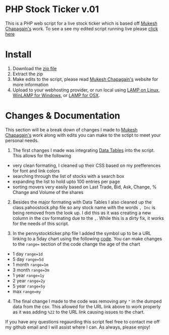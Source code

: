 # PHP Stock Ticker v.01
This is a PHP web script for a live stock ticker which is based off [Mukesh Chapagain's](http://blog.chapagain.com.np/php-how-to-get-stock-quote-data-from-yahoo-finance-complete-code-and-tutorial/) work. To see a see my edited script running live please [click here](http://jt.bmsd.us/)


# Install
1. Download the [zip file](https://github.com/g60madman/php-stock-ticker/archive/master.zip)
2. Extract the zip
3. Make edits to the script,  please read [Mukesh Chapagain's](http://blog.chapagain.com.np/php-how-to-get-stock-quote-data-from-yahoo-finance-complete-code-and-tutorial/) website for more information
4. Upload to your webhosting provider, or run local using [LAMP on Linux](https://bitnami.com/stack/lamp/installer), [WinLAMP for Windows](http://winlamp.sourceforge.net/), or [LAMP for OSX](http://jason.pureconcepts.net/2012/10/install-apache-php-mysql-mac-os-x/).

# Changes & Documentation
This section will be a break down of changes I made to [Mukesh Chapagain's](http://blog.chapagain.com.np/php-how-to-get-stock-quote-data-from-yahoo-finance-complete-code-and-tutorial/) work along with edits you can make to the sctipt to meet your personal needs.

1. The first changes I made was integrating [Data Tables](http://www.datatables.net/) into the script. This allows for the following
  - very clean formating, I cleaned up their CSS based on my prefferences for font and link colors
  - searching through the list of stocks with a search box
  - expanding the list to hold upto 100 entries per page
  - sorting movers very easily based on Last Trade, Bid, Ask, Change, % Change and Volume of the shares

2. Besides the major formating with Data Tables I also cleaned up the class.yahoostock.php file so any stock name with the words  `, Inc` is being removed from the look up. I did this as it was creating a new column in the csv formating due to the `,`. While this is a dirty fix, it works for the needs of this script.

3. In the pennystockticker.php file I added the symbol up to be a URL linking to a 5day chart using the following [code](https://github.com/g60madman/php-stock-ticker/blob/master/pennystockticker.php#L97). You can make changes to the `range=` section of the code change the age of the chart
  - 1 day `range=1d`
  - 5 day `range=5d`
  - 1 month `range=1m`
  - 3 month `range=3m`
  - 1 year `range=1y`
  - 2 year `range=2y`
  - 5 year `range=5y`
  - max `range=my`

4. The final change I made to the code was removing any `"` in the dumped data from the csv. This allowed for the URL link above to work properly as it was adding `%22` to the URL link causing issues to the chart.

If you have any questions regaurding this script feel free to contact me off my github email and I will assist where I can. As always, please enjoy!
